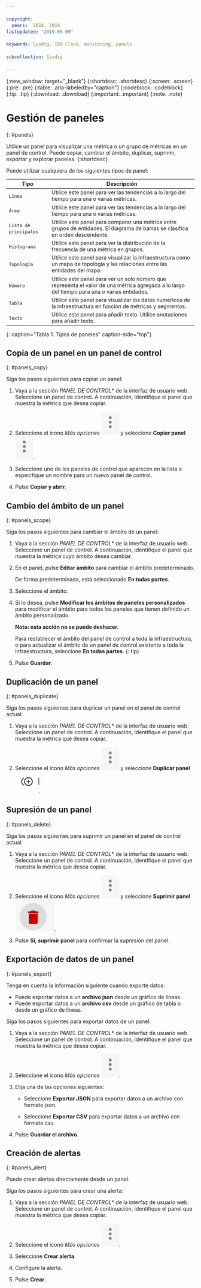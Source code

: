 ```yaml
---

copyright:
  years:  2018, 2019
lastupdated: "2019-05-09"

keywords: Sysdig, IBM Cloud, monitoring, panels

subcollection: Sysdig

---
```


{:new_window: target="_blank"}
{:shortdesc: .shortdesc}
{:screen: .screen}
{:pre: .pre}
{:table: .aria-labeledby="caption"}
{:codeblock: .codeblock}
{:tip: .tip}
{:download: .download}
{:important: .important}
{:note: .note}


# Gestión de paneles
{: #panels}

Utilice un panel para visualizar una métrica o un grupo de métricas en un panel de control. Puede copiar, cambiar el ámbito, duplicar, suprimir, exportar y explorar paneles.
{:shortdesc}

Puede utilizar cualquiera de los siguientes tipos de panel:

| Tipo | Descripción |
|------|-------------|
| `Línea` | Utilice este panel para ver las tendencias a lo largo del tiempo para una o varias métricas.  |
| `Área` | Utilice este panel para ver las tendencias a lo largo del tiempo para una o varias métricas.  |
| `Lista de principales` | Utilice este panel para comparar una métrica entre grupos de entidades. El diagrama de barras se clasifica en orden descendente.  |
| `Histograma` | Utilice este panel para ver la distribución de la frecuencia de una métrica en grupos.  |
| `Topología` | Utilice este panel para visualizar la infraestructura como un mapa de topología y las relaciones entre las entidades del mapa.  |
| `Número` | Utilice este panel para ver un solo número que representa el valor de una métrica agregada a lo largo del tiempo para una o varias entidades.  |
| `Tabla` | Utilice este panel para visualizar los datos numéricos de la infraestructura en función de métricas y segmentos.  |
| `Texto` | Utilice este panel para añadir texto. Utilice anotaciones para añadir texto.  |
{: caption="Tabla 1. Tipos de paneles" caption-side="top"} 



## Copia de un panel en un panel de control
{: #panels_copy}

Siga los pasos siguientes para copiar un panel:

1. Vaya a la sección *PANEL DE CONTROL** de la interfaz de usuario web. Seleccione un panel de control. A continuación, identifique el panel que muestra la métrica que desea copiar.

2. Seleccione el icono *Más opciones* ![Icono de tres puntos](images/actions.png) y seleccione **Copiar panel**![Icono Copiar](images/actions.png).

3. Seleccione uno de los paneles de control que aparecen en la lista o especifique un nombre para un nuevo panel de control. 

4. Pulse **Copiar y abrir**.



## Cambio del ámbito de un panel
{: #panels_scope}

Siga los pasos siguientes para cambiar el ámbito de un panel:

1. Vaya a la sección *PANEL DE CONTROL** de la interfaz de usuario web. Seleccione un panel de control. A continuación, identifique el panel que muestra la métrica cuyo ámbito desea cambiar.

2. En el panel, pulse **Editar ámbito** para cambiar el ámbito predeterminado. 

    De forma predeterminada, está seleccionado **En todas partes**.
    
3. Seleccione el ámbito. 

4. Si lo desea, pulse **Modificar los ámbitos de paneles personalizados** para modificar el ámbito para todos los paneles que tienen definido un ámbito personalizado. 

    **Nota: esta acción no se puede deshacer.** 

    Para restablecer el ámbito del panel de control a toda la infraestructura, o para actualizar el ámbito de un panel de control existente a toda la infraestructura, seleccione **En todas partes**.
    {: tip}

5. Pulse **Guardar**.



## Duplicación de un panel
{: #panels_duplicate}

Siga los pasos siguientes para duplicar un panel en el panel de control actual:

1. Vaya a la sección *PANEL DE CONTROL** de la interfaz de usuario web. Seleccione un panel de control. A continuación, identifique el panel que muestra la métrica que desea copiar.

2. Seleccione el icono *Más opciones* ![Icono de tres puntos](images/actions.png) y seleccione **Duplicar panel**![Icono Copiar](images/duplicate.png).


## Supresión de un panel
{: #panels_delete}

Siga los pasos siguientes para suprimir un panel en el panel de control actual:

1. Vaya a la sección *PANEL DE CONTROL** de la interfaz de usuario web. Seleccione un panel de control. A continuación, identifique el panel que muestra la métrica que desea copiar.

2. Seleccione el icono *Más opciones* ![Icono de tres puntos](images/actions.png) y seleccione **Suprimir panel**![Icono Copiar](images/delete.png).

3. Pulse **Sí, suprimir panel** para confirmar la supresión del panel.



## Exportación de datos de un panel
{: #panels_export}

Tenga en cuenta la información siguiente cuando exporte datos:

* Puede exportar datos a un **archivo json** desde un gráfico de líneas.
* Puede exportar datos a un **archivo csv** desde un gráfico de tabla o desde un gráfico de líneas.

Siga los pasos siguientes para exportar datos de un panel:

1. Vaya a la sección *PANEL DE CONTROL** de la interfaz de usuario web. Seleccione un panel de control. A continuación, identifique el panel que muestra la métrica que desea copiar.

2. Seleccione el icono *Más opciones* ![Icono de tres puntos](images/actions.png).

3. Elija una de las opciones siguientes:

    * Seleccione **Exportar JSON** para exportar datos a un archivo con formato json.

    * Seleccione **Exportar CSV** para exportar datos a un archivo con formato csv.

4. Pulse **Guardar el archivo**.




## Creación de alertas
{: #panels_alert}

Puede crear alertas directamente desde un panel.

Siga los pasos siguientes para crear una alerta:

1. Vaya a la sección *PANEL DE CONTROL** de la interfaz de usuario web. Seleccione un panel de control. A continuación, identifique el panel que muestra la métrica que desea copiar.

2. Seleccione el icono *Más opciones* ![Icono de tres puntos](images/actions.png).

3. Seleccione **Crear alerta**.

4. Configure la alerta.

5. Pulse **Crear**.


